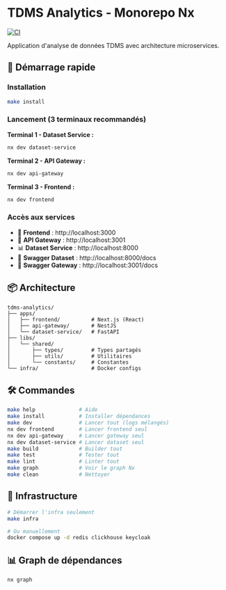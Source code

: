 # TDMS Analytics - Monorepo Nx

[![CI](https://github.com/TBERT31/tdms-analytics/actions/workflows/ci.yml/badge.svg)](https://github.com/TBERT31/tdms-analytics/actions/workflows/ci.yml)

Application d'analyse de données TDMS avec architecture microservices.

## 🚀 Démarrage rapide

### Installation
```bash
make install
```

### Lancement (3 terminaux recommandés)

**Terminal 1 - Dataset Service :**
```bash
nx dev dataset-service
```

**Terminal 2 - API Gateway :**
```bash
nx dev api-gateway
```

**Terminal 3 - Frontend :**
```bash
nx dev frontend
```

### Accès aux services

- 🎨 **Frontend** : http://localhost:3000
- 🔗 **API Gateway** : http://localhost:3001
- 📊 **Dataset Service** : http://localhost:8000
- 📖 **Swagger Dataset** : http://localhost:8000/docs
- 📖 **Swagger Gateway** : http://localhost:3001/docs

## 📦 Architecture
```
tdms-analytics/
├── apps/
│   ├── frontend/          # Next.js (React)
│   ├── api-gateway/       # NestJS
│   └── dataset-service/   # FastAPI
├── libs/
│   └── shared/
│       ├── types/         # Types partagés
│       ├── utils/         # Utilitaires
│       └── constants/     # Constantes
└── infra/                 # Docker configs
```

## 🛠️ Commandes
```bash
make help              # Aide
make install           # Installer dépendances
make dev               # Lancer tout (logs mélangés)
nx dev frontend        # Lancer frontend seul
nx dev api-gateway     # Lancer gateway seul
nx dev dataset-service # Lancer dataset seul
make build             # Builder tout
make test              # Tester tout
make lint              # Linter tout
make graph             # Voir le graph Nx
make clean             # Nettoyer
```

## 🐳 Infrastructure
```bash
# Démarrer l'infra seulement
make infra

# Ou manuellement
docker compose up -d redis clickhouse keycloak
```

## 📊 Graph de dépendances
```bash
nx graph
```